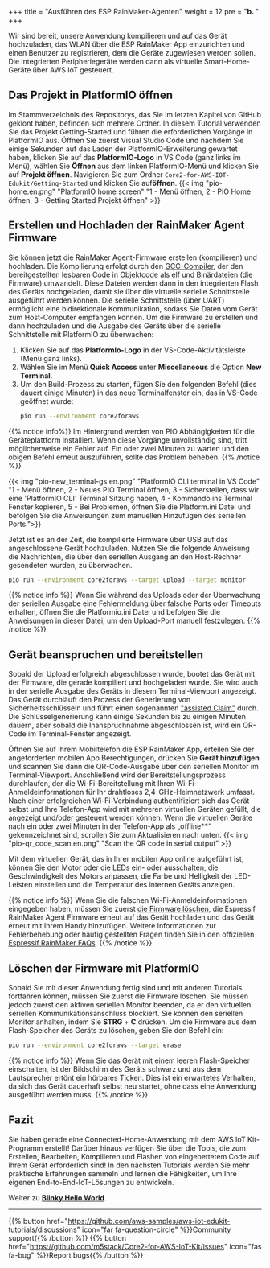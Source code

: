 +++
title = "Ausführen des ESP RainMaker-Agenten"
weight = 12
pre = "<b>b. </b>"
+++

Wir sind bereit, unsere Anwendung kompilieren und auf das Gerät hochzuladen, das WLAN über die ESP RainMaker App einzurichten und einen Benutzer zu registrieren, dem die Geräte zugewiesen werden sollen. Die integrierten Peripheriegeräte werden dann als virtuelle Smart-Home-Geräte über AWS IoT gesteuert.

## Das Projekt in PlatformIO öffnen
Im Stammverzeichnis des Repositorys, das Sie im letzten Kapitel von GitHub geklont haben, befinden sich mehrere Ordner. In diesem Tutorial verwenden Sie das Projekt Getting-Started und führen die erforderlichen Vorgänge in PlatformIO aus. Öffnen Sie zuerst Visual Studio Code und nachdem Sie einige Sekunden auf das Laden der PlatformIO-Erweiterung gewartet haben, klicken Sie auf das **PlatformIO-Logo** in VS Code (ganz links im Menü), wählen Sie **Öffnen** aus dem linken PlatformIO-Menü und klicken Sie auf **Projekt öffnen**. Navigieren Sie zum Ordner `Core2-for-AWS-IOT-Edukit/Getting-Started` und klicken Sie auf**öffnen**.
{{< img "pio-home.en.png" "PlatformIO home screen" "1 - Menü öffnen, 2 - PIO Home öffnen, 3 - Getting Started Projekt öffnen" >}}

## Erstellen und Hochladen der RainMaker Agent Firmware
Sie können jetzt die RainMaker Agent-Firmware erstellen (kompilieren) und hochladen. Die Kompilierung erfolgt durch den [GCC-Compiler](https://gcc.gnu.org/onlinedocs/gcc/), der den bereitgestellten lesbaren Code in [Objektcode](https://de.wikipedia.org/wiki/Objektcode) als [elf](https://en.wikipedia.org/wiki/Executable_and_Linkable_Format) und Binärdateien (die Firmware) umwandelt. Diese Dateien werden dann in den integrierten Flash des Geräts hochgeladen, damit sie über die virtuelle serielle Schnittstelle ausgeführt werden können. Die serielle Schnittstelle (über UART) ermöglicht eine bidirektionale Kommunikation, sodass Sie Daten vom Gerät zum Host-Computer empfangen können. Um die Firmware zu erstellen und dann hochzuladen und die Ausgabe des Geräts über die serielle Schnittstelle mit PlatformIO zu überwachen:
1) Klicken Sie auf das **PlatformIo-Logo** in der VS-Code-Aktivitätsleiste (Menü ganz links).
2) Wählen Sie im Menü **Quick Access** unter **Miscellaneous** die Option **New Terminal**.
3) Um den Build-Prozess zu starten, fügen Sie den folgenden Befehl (dies dauert einige Minuten) in das neue Terminalfenster ein, das in VS-Code geöffnet wurde:
    ```bash
    pio run --environment core2foraws
    ```

{{% notice info%}}
Im Hintergrund werden von PIO Abhängigkeiten für die Geräteplattform installiert. Wenn diese Vorgänge unvollständig sind, tritt möglicherweise ein Fehler auf. Ein oder zwei Minuten zu warten und den obigen Befehl erneut auszuführen, sollte das Problem beheben.
{{% /notice %}}

{{< img "pio-new_terminal-gs.en.png" "PlatformIO CLI terminal in VS Code" "1 - Menü öffnen, 2 - Neues PIO Terminal öffnen, 3 - Sicherstellen, dass wir eine 'PlatformIO CLI' Terminal Sitzung haben, 4 - Kommando ins Terminal Fenster kopieren, 5 - Bei Problemen, öffnen Sie die Platform.ini Datei und befolgen Sie die Anweisungen zum manuellen Hinzufügen des seriellen Ports.">}}

Jetzt ist es an der Zeit, die kompilierte Firmware über USB auf das angeschlossene Gerät hochzuladen. Nutzen Sie die folgende Anweisung die Nachrichten, die über den seriellen Ausgang an den Host-Rechner gesendeten wurden, zu überwachen.
   ```bash
   pio run --environment core2foraws --target upload --target monitor
   ```
{{% notice info %}}
Wenn Sie während des Uploads oder der Überwachung der seriellen Ausgabe eine Fehlermeldung über falsche Ports oder Timeouts erhalten, öffnen Sie die Platformio.ini Datei und befolgen Sie die Anweisungen in dieser Datei, um den Upload-Port manuell festzulegen.
{{% /notice %}}

## Gerät beanspruchen und bereitstellen
Sobald der Upload erfolgreich abgeschlossen wurde, bootet das Gerät mit der Firmware, die gerade kompiliert und hochgeladen wurde. Sie wird auch in der serielle Ausgabe des Geräts in diesem Terminal-Viewport angezeigt. Das Gerät durchläuft den Prozess der Generierung von Sicherheitsschlüsseln und führt einen sogenannten ["assisted Claim"](https://rainmaker.espressif.com/docs/claiming.html#assisted-claiming-esp32) durch. Die Schlüsselgenerierung kann einige Sekunden bis zu einigen Minuten dauern, aber sobald die Inanspruchnahme abgeschlossen ist, wird ein QR-Code im Terminal-Fenster angezeigt.

Öffnen Sie auf Ihrem Mobiltelefon die ESP RainMaker App, erteilen Sie der angeforderten mobilen App Berechtigungen, drücken Sie **Gerät hinzufügen** und scannen Sie dann die QR-Code-Ausgabe über den seriellen Monitor im Terminal-Viewport. Anschließend wird der Bereitstellungsprozess durchlaufen, der die Wi-Fi-Bereitstellung mit Ihren Wi-Fi-Anmeldeinformationen für Ihr drahtloses 2,4-GHz-Heimnetzwerk umfasst. Nach einer erfolgreichen Wi-Fi-Verbindung authentifiziert sich das Gerät selbst und Ihre Telefon-App wird mit mehreren virtuellen Geräten gefüllt, die angezeigt und/oder gesteuert werden können. Wenn die virtuellen Geräte nach ein oder zwei Minuten in der Telefon-App als „offline**“ gekennzeichnet sind, scrollen Sie zum Aktualisieren nach unten.
{{< img "pio-qr_code_scan.en.png" "Scan the QR code in serial output" >}}

Mit dem virtuellen Gerät, das in Ihrer mobilen App online aufgeführt ist, können Sie den Motor oder die LEDs ein- oder ausschalten, die Geschwindigkeit des Motors anpassen, die Farbe und Helligkeit der LED-Leisten einstellen und die Temperatur des internen Geräts anzeigen.

{{% notice info %}}
Wenn Sie die falschen Wi-Fi-Anmeldeinformationen eingegeben haben, müssen Sie zuerst [die Firmware löschen](/de/getting-started/run-rainmaker.html#löschen-der-firmware-mit-platformio), die Espressif RainMaker Agent Firmware erneut auf das Gerät hochladen und das Gerät erneut mit Ihrem Handy hinzufügen. Weitere Informationen zur Fehlerbehebung oder häufig gestellten Fragen finden Sie in den offiziellen [Espressif RainMaker FAQs](https://rainmaker.espressif.com/docs/faqs.html).
{{% /notice %}}

## Löschen der Firmware mit PlatformIO
Sobald Sie mit dieser Anwendung fertig sind und mit anderen Tutorials fortfahren können, müssen Sie zuerst die Firmware löschen. Sie müssen jedoch zuerst den aktiven seriellen Monitor beenden, da er den virtuellen seriellen Kommunikationsanschluss blockiert. Sie können den seriellen Monitor anhalten, indem Sie **STRG** + **C** drücken. Um die Firmware aus dem Flash-Speicher des Geräts zu löschen, geben Sie den Befehl ein:
```bash
pio run --environment core2foraws --target erase
```

{{% notice info %}}
Wenn Sie das Gerät mit einem leeren Flash-Speicher einschalten, ist der Bildschirm des Geräts schwarz und aus dem Lautsprecher ertönt ein hörbares Ticken. Dies ist ein erwartetes Verhalten, da sich das Gerät dauerhaft selbst neu startet, ohne dass eine Anwendung ausgeführt werden muss.
{{% /notice %}}

## Fazit
Sie haben gerade eine Connected-Home-Anwendung mit dem AWS IoT Kit-Programm erstellt! Darüber hinaus verfügen Sie über die Tools, die zum Erstellen, Bearbeiten, Kompilieren und Flashen von eingebettetem Code auf Ihrem Gerät erforderlich sind! In den nächsten Tutorials werden Sie mehr praktische Erfahrungen sammeln und lernen die Fähigkeiten, um Ihre eigenen End-to-End-IoT-Lösungen zu entwickeln.

Weiter zu [**Blinky Hello World**](/de/blinky-hello-world.html).

---
{{% button href="https://github.com/aws-samples/aws-iot-edukit-tutorials/discussions" icon="far fa-question-circle" %}}Community support{{% /button %}} {{% button href="https://github.com/m5stack/Core2-for-AWS-IoT-Kit/issues" icon="fas fa-bug" %}}Report bugs{{% /button %}}